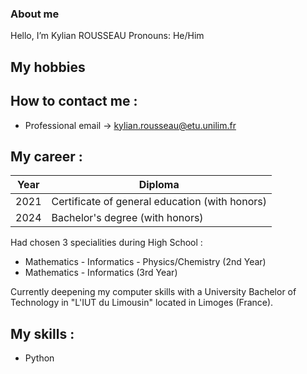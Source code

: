 ### About me 

Hello, I’m Kylian ROUSSEAU
Pronouns: He/Him

## My hobbies

## How to contact me :
  - Professional email -> kylian.rousseau@etu.unilim.fr

## My career :
| Year | Diploma |
|----------|----------|
| 2021 | Certificate of general education (with honors) |
| 2024 | Bachelor's degree (with honors) |

Had chosen 3 specialities during High School :
  - Mathematics - Informatics - Physics/Chemistry (2nd Year)
  - Mathematics - Informatics (3rd Year)

Currently deepening my computer skills with a University Bachelor of Technology in "L'IUT du Limousin" located in Limoges (France).

## My skills : 
  - Python 



<!---
krousseau19/krousseau19 is a ✨ special ✨ repository because its `README.md` (this file) appears on your GitHub profile.
You can click the Preview link to take a look at your changes.
--->
